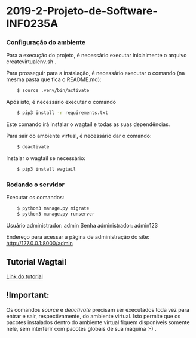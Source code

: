 # 2019-2-Projeto-de-Software-INF0235A

### Configuração do ambiente

Para a execução do projeto, é necessário executar inicialmente o arquivo createvirtualenv.sh .

Para prosseguir para a instalação, é necessário executar o comando (na mesma pasta que fica o README.md):
```sh
	$ source .venv/bin/activate
```
Após isto, é necessário executar o comando
```sh
	$ pip3 install -r requirements.txt
```
Este comando irá instalar o wagtail e todas as suas dependências.


Para sair do ambiente virtual, é necessário dar o comando:
```sh
	$ deactivate
```

Instalar o wagtail se necessário:
```sh
    $ pip3 install wagtail 
```

### Rodando o servidor

Executar os comandos:
```sh
    $ python3 manage.py migrate
    $ python3 manage.py runserver
```

Usuário administrador: admin
Senha administrador: admin123

Endereço para acessar a página de administração do site:
http://127.0.0.1:8000/admin

## Tutorial Wagtail

[Link do tutorial](http://docs.wagtail.io/en/v2.0/getting_started/tutorial.html)


## !Important:
Os comandos *source* e *deactivate* precisam ser executados toda vez para entrar e sair, respectivamente, do ambiente virtual.
Isto permite que os pacotes instalados dentro do ambiente virtual fiquem disponíveis somente nele, sem interferir com pacotes globais de sua máquina :-) .
